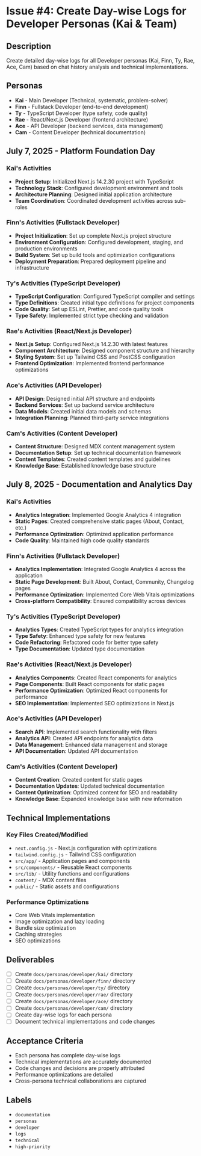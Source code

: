 # Issue #4: Create Day-wise Logs for Developer Personas (Kai & Team)

## Description
Create detailed day-wise logs for all Developer personas (Kai, Finn, Ty, Rae, Ace, Cam) based on chat history analysis and technical implementations.

## Personas
- **Kai** - Main Developer (Technical, systematic, problem-solver)
- **Finn** - Fullstack Developer (end-to-end development)
- **Ty** - TypeScript Developer (type safety, code quality)
- **Rae** - React/Next.js Developer (frontend architecture)
- **Ace** - API Developer (backend services, data management)
- **Cam** - Content Developer (technical documentation)

## July 7, 2025 - Platform Foundation Day

### Kai's Activities
- **Project Setup**: Initialized Next.js 14.2.30 project with TypeScript
- **Technology Stack**: Configured development environment and tools
- **Architecture Planning**: Designed initial application architecture
- **Team Coordination**: Coordinated development activities across sub-roles

### Finn's Activities (Fullstack Developer)
- **Project Initialization**: Set up complete Next.js project structure
- **Environment Configuration**: Configured development, staging, and production environments
- **Build System**: Set up build tools and optimization configurations
- **Deployment Preparation**: Prepared deployment pipeline and infrastructure

### Ty's Activities (TypeScript Developer)
- **TypeScript Configuration**: Configured TypeScript compiler and settings
- **Type Definitions**: Created initial type definitions for project components
- **Code Quality**: Set up ESLint, Prettier, and code quality tools
- **Type Safety**: Implemented strict type checking and validation

### Rae's Activities (React/Next.js Developer)
- **Next.js Setup**: Configured Next.js 14.2.30 with latest features
- **Component Architecture**: Designed component structure and hierarchy
- **Styling System**: Set up Tailwind CSS and PostCSS configuration
- **Frontend Optimization**: Implemented frontend performance optimizations

### Ace's Activities (API Developer)
- **API Design**: Designed initial API structure and endpoints
- **Backend Services**: Set up backend service architecture
- **Data Models**: Created initial data models and schemas
- **Integration Planning**: Planned third-party service integrations

### Cam's Activities (Content Developer)
- **Content Structure**: Designed MDX content management system
- **Documentation Setup**: Set up technical documentation framework
- **Content Templates**: Created content templates and guidelines
- **Knowledge Base**: Established knowledge base structure

## July 8, 2025 - Documentation and Analytics Day

### Kai's Activities
- **Analytics Integration**: Implemented Google Analytics 4 integration
- **Static Pages**: Created comprehensive static pages (About, Contact, etc.)
- **Performance Optimization**: Optimized application performance
- **Code Quality**: Maintained high code quality standards

### Finn's Activities (Fullstack Developer)
- **Analytics Implementation**: Integrated Google Analytics 4 across the application
- **Static Page Development**: Built About, Contact, Community, Changelog pages
- **Performance Optimization**: Implemented Core Web Vitals optimizations
- **Cross-platform Compatibility**: Ensured compatibility across devices

### Ty's Activities (TypeScript Developer)
- **Analytics Types**: Created TypeScript types for analytics integration
- **Type Safety**: Enhanced type safety for new features
- **Code Refactoring**: Refactored code for better type safety
- **Type Documentation**: Updated type documentation

### Rae's Activities (React/Next.js Developer)
- **Analytics Components**: Created React components for analytics
- **Page Components**: Built React components for static pages
- **Performance Optimization**: Optimized React components for performance
- **SEO Implementation**: Implemented SEO optimizations in Next.js

### Ace's Activities (API Developer)
- **Search API**: Implemented search functionality with filters
- **Analytics API**: Created API endpoints for analytics data
- **Data Management**: Enhanced data management and storage
- **API Documentation**: Updated API documentation

### Cam's Activities (Content Developer)
- **Content Creation**: Created content for static pages
- **Documentation Updates**: Updated technical documentation
- **Content Optimization**: Optimized content for SEO and readability
- **Knowledge Base**: Expanded knowledge base with new information

## Technical Implementations

### Key Files Created/Modified
- `next.config.js` - Next.js configuration with optimizations
- `tailwind.config.js` - Tailwind CSS configuration
- `src/app/` - Application pages and components
- `src/components/` - Reusable React components
- `src/lib/` - Utility functions and configurations
- `content/` - MDX content files
- `public/` - Static assets and configurations

### Performance Optimizations
- Core Web Vitals implementation
- Image optimization and lazy loading
- Bundle size optimization
- Caching strategies
- SEO optimizations

## Deliverables
- [ ] Create `docs/personas/developer/kai/` directory
- [ ] Create `docs/personas/developer/finn/` directory
- [ ] Create `docs/personas/developer/ty/` directory
- [ ] Create `docs/personas/developer/rae/` directory
- [ ] Create `docs/personas/developer/ace/` directory
- [ ] Create `docs/personas/developer/cam/` directory
- [ ] Create day-wise logs for each persona
- [ ] Document technical implementations and code changes

## Acceptance Criteria
- Each persona has complete day-wise logs
- Technical implementations are accurately documented
- Code changes and decisions are properly attributed
- Performance optimizations are detailed
- Cross-persona technical collaborations are captured

## Labels
- `documentation`
- `personas`
- `developer`
- `logs`
- `technical`
- `high-priority`
